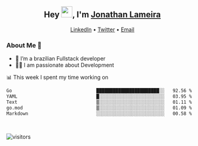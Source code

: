 <h2 align="center">Hey <img src="https://github.com/TheDudeThatCode/TheDudeThatCode/blob/master/Assets/Hi.gif" width="29">, I'm <a href="https://www.linkedin.com/in/jonathanlameira/">Jonathan Lameira</a></h2>
<p align="center">
  <a href="https://www.linkedin.com/in/jonathanlameira/">LinkedIn</a> •
  <a href="https://twitter.com/jlameira">Twitter</a> •
  <a href="mailto:jlameira@gmail.com">Email</a>
</p>

### About Me 🚀
- 🌱  I’m a brazilian Fullstack developer</br>
- 👨‍💻  I am passionate about Development</br>

<!-- ![Jonathan Lameira github stats](https://github-readme-stats.vercel.app/api?username=jlameirameli&show_icons=true&hide_border=true)&nbsp;&nbsp; -->

📊 This week I spent my time working on
<!--START_SECTION:waka-->

```txt
Go                               ███████████████████████░░   92.56 %
YAML                             █░░░░░░░░░░░░░░░░░░░░░░░░   03.95 %
Text                             ▒░░░░░░░░░░░░░░░░░░░░░░░░   01.11 %
go.mod                           ▒░░░░░░░░░░░░░░░░░░░░░░░░   01.09 %
Markdown                         ░░░░░░░░░░░░░░░░░░░░░░░░░   00.58 %
```

<!--END_SECTION:waka-->

<br />

![visitors](https://visitor-badge.laobi.icu/badge?page_id=jlameira.jlameira)
